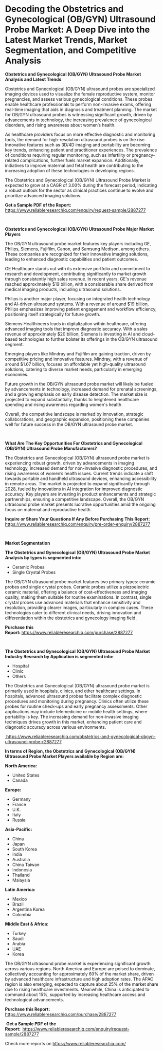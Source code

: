 <p><h1>Decoding the Obstetrics and Gynecological (OB/GYN) Ultrasound Probe Market: A Deep Dive into the Latest Market Trends, Market Segmentation, and Competitive Analysis</h1></p><p><strong>Obstetrics and Gynecological (OB/GYN) Ultrasound Probe Market Analysis and Latest Trends</strong></p>
<p><p>Obstetrics and Gynecological (OB/GYN) ultrasound probes are specialized imaging devices used to visualize the female reproductive system, monitor pregnancies, and assess various gynecological conditions. These probes enable healthcare professionals to perform non-invasive exams, offering real-time imaging that aids in diagnosis and treatment planning. The market for OB/GYN ultrasound probes is witnessing significant growth, driven by advancements in technology, the increasing prevalence of gynecological disorders, and rising awareness about women’s health.</p><p>As healthcare providers focus on more effective diagnostic and monitoring tools, the demand for high-resolution ultrasound probes is on the rise. Innovative features such as 3D/4D imaging and portability are becoming key trends, enhancing patient and practitioner experiences. The prevalence of conditions requiring regular monitoring, such as infertility or pregnancy-related complications, further fuels market expansion. Additionally, initiatives to improve maternal and fetal health are contributing to the increasing adoption of these technologies in developing regions.</p><p>The Obstetrics and Gynecological (OB/GYN) Ultrasound Probe Market is expected to grow at a CAGR of 3.00% during the forecast period, indicating a robust outlook for the sector as clinical practices continue to evolve and prioritize advanced imaging solutions.</p></p>
<p><strong>Get a Sample PDF of the Report:&nbsp;</strong> <a href="https://www.reliableresearchiq.com/enquiry/request-sample/2887277?utm_campaign=2761&utm_medium=2&utm_source=Github&utm_content=ia&utm_term=14032025&utm_id=obstetrics-and-gynecological-obgyn-ultrasound-probe">https://www.reliableresearchiq.com/enquiry/request-sample/2887277</a></p>
<p>&nbsp;</p>
<p><strong>Obstetrics and Gynecological (OB/GYN) Ultrasound Probe Major Market Players</strong></p>
<p><p>The OB/GYN ultrasound probe market features key players including GE, Philips, Siemens, Fujifilm, Canon, and Samsung Medison, among others. These companies are recognized for their innovative imaging solutions, leading to enhanced diagnostic capabilities and patient outcomes. </p><p>GE Healthcare stands out with its extensive portfolio and commitment to research and development, contributing significantly to market growth through consistently high sales revenue. In recent years, GE's revenue reached approximately $19 billion, with a considerable share derived from medical imaging products, including ultrasound solutions.</p><p>Philips is another major player, focusing on integrated health technology and AI-driven ultrasound systems. With a revenue of around $19 billion, Philips emphasizes improving patient engagement and workflow efficiency, positioning itself strategically for future growth.</p><p>Siemens Healthineers leads in digitalization within healthcare, offering advanced imaging tools that improve diagnostic accuracy. With a sales revenue of approximately $20 billion, Siemens is investing in AI and cloud-based technologies to further bolster its offerings in the OB/GYN ultrasound segment.</p><p>Emerging players like Mindray and Fujifilm are gaining traction, driven by competitive pricing and innovative features. Mindray, with a revenue of around $1.67 billion, focuses on affordable yet high-quality ultrasound solutions, catering to diverse market needs, particularly in emerging economies.</p><p>Future growth in the OB/GYN ultrasound probe market will likely be fueled by advancements in technology, increased demand for prenatal screenings, and a growing emphasis on early disease detection. The market size is projected to expand substantially, thanks to heightened healthcare spending and rising awareness regarding women's health.</p><p>Overall, the competitive landscape is marked by innovation, strategic collaborations, and geographic expansion, positioning these companies well for future success in the OB/GYN ultrasound probe market.</p></p>
<p>&nbsp;</p>
<p><strong>What Are The Key Opportunities For Obstetrics and Gynecological (OB/GYN) Ultrasound Probe Manufacturers?</strong></p>
<p><p>The Obstetrics and Gynecological (OB/GYN) ultrasound probe market is experiencing robust growth, driven by advancements in imaging technology, increased demand for non-invasive diagnostic procedures, and rising awareness of women’s health issues. Current trends indicate a shift towards portable and handheld ultrasound devices, enhancing accessibility in remote areas. The market is projected to expand significantly through 2028, fueled by innovations in AI integration for improved diagnostic accuracy. Key players are investing in product enhancements and strategic partnerships, ensuring a competitive landscape. Overall, the OB/GYN ultrasound probe market presents lucrative opportunities amid the ongoing focus on maternal and reproductive health.</p></p>
<p><strong>Inquire or Share Your Questions If Any Before Purchasing This Report:</strong> <a href="https://www.reliableresearchiq.com/enquiry/pre-order-enquiry/2887277?utm_campaign=2761&utm_medium=2&utm_source=Github&utm_content=ia&utm_term=14032025&utm_id=obstetrics-and-gynecological-obgyn-ultrasound-probe">https://www.reliableresearchiq.com/enquiry/pre-order-enquiry/2887277</a></p>
<p>&nbsp;</p>
<p><strong>Market Segmentation</strong></p>
<p><strong>The Obstetrics and Gynecological (OB/GYN) Ultrasound Probe Market Analysis by types is segmented into:</strong></p>
<p><ul><li> Ceramic Probes</li><li>Single Crystal Probes </li></ul></p>
<p><p>The OB/GYN ultrasound probe market features two primary types: ceramic probes and single crystal probes. Ceramic probes utilize a piezoelectric ceramic material, offering a balance of cost-effectiveness and imaging quality, making them suitable for routine examinations. In contrast, single crystal probes use advanced materials that enhance sensitivity and resolution, providing clearer images, particularly in complex cases. These technologies cater to different clinical needs, driving innovation and differentiation within the obstetrics and gynecology imaging field.</p></p>
<p><strong>Purchase this Report:&nbsp;</strong><a href="https://www.reliableresearchiq.com/purchase/2887277?utm_campaign=2761&utm_medium=2&utm_source=Github&utm_content=ia&utm_term=14032025&utm_id=obstetrics-and-gynecological-obgyn-ultrasound-probe">https://www.reliableresearchiq.com/purchase/2887277</a></p>
<p>&nbsp;</p>
<p><strong>The Obstetrics and Gynecological (OB/GYN) Ultrasound Probe Market Industry Research by Application is segmented into:</strong></p>
<p><ul><li> Hospital</li><li>Clinic</li><li>Others </li></ul></p>
<p><p>The Obstetrics and Gynecological (OB/GYN) ultrasound probe market is primarily used in hospitals, clinics, and other healthcare settings. In hospitals, advanced ultrasound probes facilitate complex diagnostic procedures and monitoring during pregnancy. Clinics often utilize these probes for routine check-ups and early pregnancy assessments. Other applications may include telemedicine or mobile health settings, where portability is key. The increasing demand for non-invasive imaging techniques drives growth in this market, enhancing patient care and diagnostic accuracy across various environments.</p></p>
<p><a href="https://www.reliableresearchiq.com/obstetrics-and-gynecological-obgyn-ultrasound-probe-r2887277?utm_campaign=2761&utm_medium=2&utm_source=Github&utm_content=ia&utm_term=14032025&utm_id=obstetrics-and-gynecological-obgyn-ultrasound-probe">&nbsp;https://www.reliableresearchiq.com/obstetrics-and-gynecological-obgyn-ultrasound-probe-r2887277</a></p>
<p><strong>In terms of Region, the Obstetrics and Gynecological (OB/GYN) Ultrasound Probe Market Players available by Region are:</strong></p>
<p>
    <p> <strong> North America: </strong>
        <ul>
            <li>United States</li>
            <li>Canada</li>
        </ul>
        </p> 
    <p> <strong> Europe: </strong>
        <ul>
            <li>Germany</li>
            <li>France</li>
            <li>U.K.</li>
            <li>Italy</li>
            <li>Russia</li>
        </ul>
        </p> 
    <p> <strong> Asia-Pacific: </strong>
        <ul>
            <li>China</li>
            <li>Japan</li>
            <li>South Korea</li>
            <li>India</li>
            <li>Australia</li>
            <li>China Taiwan</li>
            <li>Indonesia</li>
            <li>Thailand</li>
            <li>Malaysia</li>
        </ul>
        </p> 
    <p> <strong> Latin America: </strong>
        <ul>
            <li>Mexico</li>
            <li>Brazil</li>
            <li>Argentina Korea</li>
            <li>Colombia</li>
        </ul>
        </p> 
    <p> <strong> Middle East & Africa: </strong>
        <ul>
            <li>Turkey</li>
            <li>Saudi</li>
            <li>Arabia</li>
            <li>UAE</li>
            <li>Korea</li>
        </ul>
    </p>
    </p>
<p><p>The OB/GYN ultrasound probe market is experiencing significant growth across various regions. North America and Europe are poised to dominate, collectively accounting for approximately 60% of the market share, driven by advanced healthcare infrastructure and high adoption rates. The APAC region is also emerging, expected to capture about 25% of the market share due to rising healthcare investments. Meanwhile, China is anticipated to command about 15%, supported by increasing healthcare access and technological advancements.</p></p>
<p><strong>Purchase this Report: </strong><a href="https://www.reliableresearchiq.com/purchase/2887277?utm_campaign=2761&utm_medium=2&utm_source=Github&utm_content=ia&utm_term=14032025&utm_id=obstetrics-and-gynecological-obgyn-ultrasound-probe">https://www.reliableresearchiq.com/purchase/2887277</a></p>
<p>&nbsp;<strong>Get a Sample PDF of the Report:&nbsp;&nbsp;</strong><a href="https://www.reliableresearchiq.com/enquiry/request-sample/2887277?utm_campaign=2761&utm_medium=2&utm_source=Github&utm_content=ia&utm_term=14032025&utm_id=obstetrics-and-gynecological-obgyn-ultrasound-probe">https://www.reliableresearchiq.com/enquiry/request-sample/2887277</a></p>
<p><strong></strong></p>
<p>Check more reports on <a href="https://www.reliableresearchiq.com/?utm_campaign=2761&utm_medium=2&utm_source=Github&utm_content=ia&utm_term=14032025&utm_id=obstetrics-and-gynecological-obgyn-ultrasound-probe">https://www.reliableresearchiq.com/</a></p>